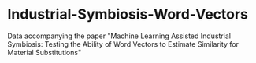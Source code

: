 # Industrial-Symbiosis-Word-Vectors
Data accompanying the paper "Machine Learning Assisted Industrial Symbiosis: Testing the Ability of Word Vectors to Estimate Similarity for Material Substitutions"
